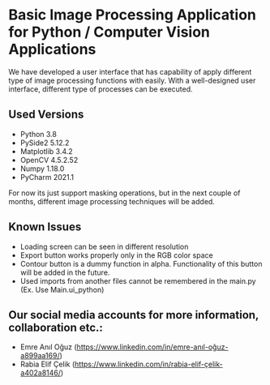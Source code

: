 # Basic Image Processing Application for Python / Computer Vision Applications


We have developed a user interface that has capability of apply different type of image processing functions with easily. With a well-designed user interface, different type of processes can be executed.


##  Used  Versions ##

- Python 3.8
- PySide2 5.12.2
- Matplotlib 3.4.2
- OpenCV 4.5.2.52
- Numpy 1.18.0
- PyCharm 2021.1


For now its just support masking operations, but in the next couple of months, different image processing techniques will be added.


## Known Issues ##

- Loading screen can be seen in different resolution
- Export button works properly only in the RGB color space
- Contour button is a dummy function in alpha. Functionality of this button will be added in the future.
- Used imports from another files cannot be remembered in the main.py (Ex. Use Main.ui_python)




## Our social media accounts for more information, collaboration etc.: ##

- Emre Anıl Oğuz (https://www.linkedin.com/in/emre-anıl-oğuz-a899aa169/)
- Rabia Elif Çelik (https://www.linkedin.com/in/rabia-elif-çelik-a402a8146/)

